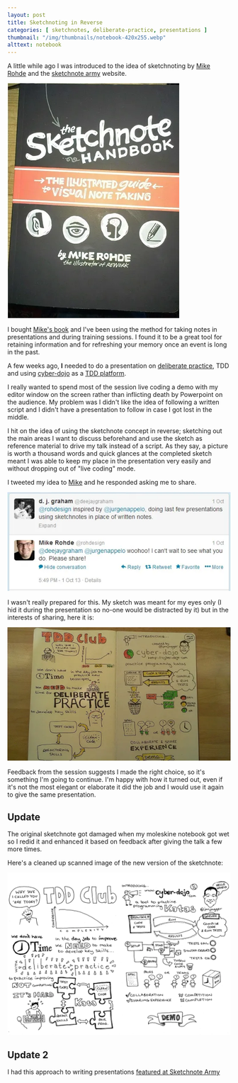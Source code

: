 ```yaml
---
layout: post
title: Sketchnoting in Reverse
categories: [ sketchnotes, deliberate-practice, presentations ]
thumbnail: "/img/thumbnails/notebook-420x255.webp"
alttext: notebook
---
```


A little while ago I was introduced to the idea of sketchnoting by 
<a href="http://rohdesign.com/">Mike Rohde</a> and the <a href="http://www.sketchnotearmy.com/">sketchnote army</a> 
website.

![book](/img/posts/sketchnoting-in-reverse/sketchnote-handbook.webp)

I bought [Mike's book](http://rohdesign.com/book) and I've been using the 
method for taking notes in presentations and during training sessions. I 
found it to be a great tool for retaining information and for refreshing your 
memory once an event is long in the past.

A few weeks ago, **I** needed to do a presentation on 
[deliberate practice](http://jonjagger.blogspot.com/2011/02/deliberate-practice.html), 
TDD and using [cyber-dojo](http://www.cyber-dojo.com/) as a 
[TDD platform](http://jonjagger.blogspot.com/p/cyber-dojo_2380.html).

I really wanted to spend most of the session live coding a demo with my editor 
window on the screen rather than inflicting death by Powerpoint on the audience. 
My problem was I didn't like the idea of following a written script and I 
didn't have a presentation to follow in case I got lost in the middle.

I hit on the idea of using the sketchnote concept in reverse; sketching out 
the main areas I want to discuss beforehand and use the sketch as reference 
material to drive my talk instead of a script. As they say, a picture is 
worth a thousand words and quick glances at the completed sketch meant I was 
able to keep my place in the presentation very easily and without dropping 
out of "live coding" mode. 

I tweeted my idea to [Mike](http://twitter.com/rohdesign) and he responded 
asking me to share. 

![tweet](/img/posts/sketchnoting-in-reverse/tweet-2013-10-01.webp)

I wasn't really prepared for this. My sketch was meant for my eyes only 
(I hid it during the presentation so no-one would be distracted by it) 
but in the interests of sharing, here it is:

<img src="/img/posts/sketchnoting-in-reverse/deliberate-practice-presentation-notes-lofi.webp" class="u-max-full-width" alt="Original sketchnote" />

Feedback from the session suggests I made the right choice, so it's something 
I'm going to continue. I'm happy with how it turned out, even if it's not 
the most elegant or elaborate it did the job and I would use it again to give 
the same presentation.

## Update

The original sketchnote got damaged when my moleskine notebook got wet so I redid it 
and enhanced it based on feedback after giving the talk a few more times.

Here's a cleaned up scanned image of the new version of the sketchnote:

<img src="/img/posts/sketchnoting-in-reverse/deliberate-practice-presentation-notes2-bw.webp" class="u-max-full-width" alt="Update sketchnote" />

## Update 2

I had this approach to writing presentations [featured at Sketchnote Army](http://sketchnotearmy.com/blog/2014/10/13/sketchnoting-in-reverse-derek-graham.html)
